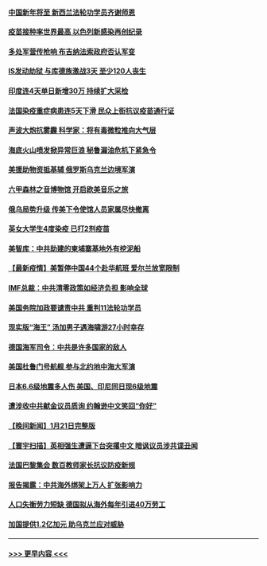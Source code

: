 #### [中国新年将至 新西兰法轮功学员齐谢师恩](../pages/prog202/a103328385.md?t=01232250) 
#### [疫苗接种率世界最高 以色列新感染再创纪录](../pages/prog202/a103328380.md?t=01232250) 
#### [多处军营传枪响 布吉纳法索政府否认军变](../pages/prog202/a103328369.md?t=01232250) 
#### [IS发动劫狱 与库德族激战3天 至少120人丧生](../pages/prog202/a103328341.md?t=01232250) 
#### [印度连4天单日新增30万 持续扩大采检](../pages/prog202/a103328307.md?t=01232250) 
#### [法国染疫重症病患连5天下滑 民众上街抗议疫苗通行证](../pages/prog202/a103328279.md?t=01232250) 
#### [声波大炮抗雾霾 科学家：将有毒微粒推向大气层](../pages/prog202/a103328248.md?t=01232250) 
#### [海底火山喷发掀异常巨浪 秘鲁漏油危机下紧急令](../pages/prog202/a103328207.md?t=01232250) 
#### [美援助物资抵基辅 俄罗斯乌克兰边境军演](../pages/prog202/a103328051.md?t=01232250) 
#### [六甲森林之音博物馆  开启欧美音乐之旅](../pages/prog202/a103327982.md?t=01232250) 
#### [俄乌局势升级 传美下令使馆人员家属尽快撤离](../pages/prog202/a103327965.md?t=01232250) 
#### [英女大学生4度染疫 已打2剂疫苗](../pages/prog202/a103327912.md?t=01232250) 
#### [美智库：中共助建的柬埔寨基地外有挖泥船](../pages/prog202/a103327841.md?t=01232250) 
#### [【最新疫情】美暂停中国44个赴华航班 爱尔兰放宽限制](../pages/prog202/a103327837.md?t=01232250) 
#### [IMF总裁：中共清零政策如经济负担 影响全球](../pages/prog202/a103327833.md?t=01232250) 
#### [美国务院加政要谴责中共 重判11法轮功学员](../pages/prog202/a103327806.md?t=01232250) 
#### [现实版“海王” 汤加男子遇海啸游27小时幸存](../pages/prog202/a103327759.md?t=01232250) 
#### [德国海军司令：中共是许多国家的敌人](../pages/prog202/a103326720.md?t=01232250) 
#### [美国杜鲁门号航舰 参与北约地中海大军演](../pages/prog202/a103327600.md?t=01232250) 
#### [日本6.6级地震多人伤 美国、印尼同日现6级地震](../pages/prog202/a103327542.md?t=01232250) 
#### [遭涉收中共献金议员质询 约翰逊中文笑回“你好”](../pages/prog202/a103327478.md?t=01232250) 
#### [【晚间新闻】1月21日完整版](../pages/prog202/a103327447.md?t=01232250) 
#### [【寰宇扫描】英相强生遭逼下台突撂中文 暗讽议员涉共谍丑闻](../pages/prog202/a103327189.md?t=01232250) 
#### [法国巴黎集会 数百教师家长抗议防疫新规](../pages/prog202/a103327362.md?t=01232250) 
#### [报告揭露：中共海外绑架上万人 扩张影响力](../pages/prog202/a103327311.md?t=01232250) 
#### [人口失衡劳力短缺 德国拟从海外每年引进40万劳工](../pages/prog202/a103327438.md?t=01232250) 
#### [加国提供1.2亿加元 助乌克兰应对威胁](../pages/prog202/a103327227.md?t=01232250) 

----
#### [ >>> 更早内容 <<< ](../indexes/prog202-earlier.md)
